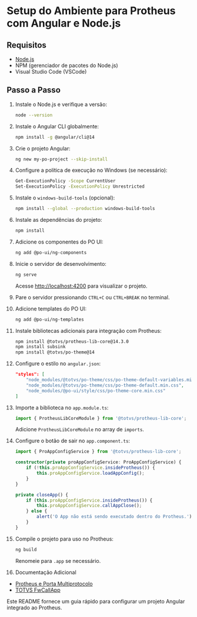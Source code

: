 # Setup do Ambiente para Protheus com Angular e Node.js

## Requisitos

- [Node.js](https://nodejs.org/en/)
- NPM (gerenciador de pacotes do Node.js)
- Visual Studio Code (VSCode)

## Passo a Passo

1. Instale o Node.js e verifique a versão:

    ```bash
    node --version
    ```

2. Instale o Angular CLI globalmente:

    ```bash
    npm install -g @angular/cli@14
    ```

3. Crie o projeto Angular:

    ```bash
    ng new my-po-project --skip-install
    ```

4. Configure a política de execução no Windows (se necessário):

    ```bash
    Get-ExecutionPolicy -Scope CurrentUser
    Set-ExecutionPolicy -ExecutionPolicy Unrestricted
    ```

5. Instale o `windows-build-tools` (opcional):

    ```bash
    npm install --global --production windows-build-tools
    ```

6. Instale as dependências do projeto:

    ```bash
    npm install
    ```

7. Adicione os componentes do PO UI:

    ```bash
    ng add @po-ui/ng-components
    ```

8. Inicie o servidor de desenvolvimento:

    ```bash
    ng serve
    ```

    Acesse [http://localhost:4200](http://localhost:4200) para visualizar o projeto.

9. Pare o servidor pressionando `CTRL+C` ou `CTRL+BREAK` no terminal.

10. Adicione templates do PO UI:

    ```bash
    ng add @po-ui/ng-templates
    ```

11. Instale bibliotecas adicionais para integração com Protheus:

    ```bash
    npm install @totvs/protheus-lib-core@14.3.0
    npm install subsink
    npm install @totvs/po-theme@14
    ```

12. Configure o estilo no `angular.json`:

    ```json
    "styles": [
        "node_modules/@totvs/po-theme/css/po-theme-default-variables.min.css",
        "node_modules/@totvs/po-theme/css/po-theme-default.min.css",
        "node_modules/@po-ui/style/css/po-theme-core.min.css"
    ]
    ```

13. Importe a biblioteca no `app.module.ts`:

    ```typescript
    import { ProtheusLibCoreModule } from '@totvs/protheus-lib-core';
    ```

    Adicione `ProtheusLibCoreModule` no array de `imports`.

14. Configure o botão de sair no `app.component.ts`:

    ```typescript
    import { ProAppConfigService } from '@totvs/protheus-lib-core';

    constructor(private proAppConfigService: ProAppConfigService) { 
        if (!this.proAppConfigService.insideProtheus()) {
            this.proAppConfigService.loadAppConfig();
        }
    }

    private closeApp() {
        if (this.proAppConfigService.insideProtheus()) {
            this.proAppConfigService.callAppClose();
        } else {
            alert('O App não está sendo executado dentro do Protheus.');
        }
    }
    ```

15. Compile o projeto para uso no Protheus:

    ```bash
    ng build
    ```

    Renomeie para `.app` se necessário.

16. Documentação Adicional

- [Protheus e Porta Multiprotocolo](https://tdn.totvs.com/display/tec/Application+Server+-+Porta+Multiprotocolo)
- [TOTVS FwCallApp](https://tdn.totvs.com.br/display/public/framework/FwCallApp)

Este README fornece um guia rápido para configurar um projeto Angular integrado ao Protheus.
